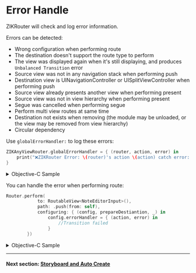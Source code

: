 # Error Handle

ZIKRouter will check and log error information.

Errors can be detected:

* Wrong configuration when performing route
* The destination doesn't support the route type to perform
* The view was displayed again when it's still displaying, and produces `Unbalanced Transition` error
* Source view was not in any navigation stack when performing push
* Destination view is UINavigationController or UISplitViewController when performing push
* Source view already presents another view when performing present
* Source view was not in view hierarchy when performing present
* Segue was cancelled when performing segue
* Perform multi view routes at same time
* Destination not exists when removing (the module may be unloaded, or the view may be removed from view hierarchy)
* Circular dependency

Use `globalErrorHandler:` to log these errors:

```swift
ZIKAnyViewRouter.globalErrorHandler = { (router, action, error) in
    print("❌ZIKRouter Error: \(router)'s action \(action) catch error: \(error)!")
}
```

<details><summary>Objective-C Sample</summary>

```objectivec
[ZIKViewRouter setGlobalErrorHandler:^(ZIKViewRouter * _Nullable router,
                                           ZIKRouteAction routeAction,
                                           NSError * _Nonnull error) {
        NSLog(@"❌ZIKRouter Error: router's action (%@) catch error! code:%@, description: %@,\nrouter:(%@)", routeAction, @(error.code), error.localizedDescription,router);
    }];
```

</details>

You can handle the error when performing route:

```swift
Router.perform(
            to: RoutableView<NoteEditorInput>(),
            path: .push(from: self),
            configuring: { (config, prepareDestiantion, _) in
                config.errorHandler = { (action, error) in
                    //Transition failed
                }
        })
```

<details><summary>Objective-C Sample</summary>

```objectivec
[ZIKRouterToView(NoteEditorInput)
	          performPath:ZIKViewRoutePath.pushFrom(self)
	          configuring:^(ZIKViewRouteConfiguration *config) {
	              config.errorHandler = ^(ZIKRouteAction routeAction, NSError *error) {
	                  //Transition failed
	              };
	          }];
```

</details>

---
#### Next section: [Storyboard and Auto Create](Storyboard.md)